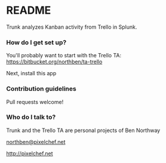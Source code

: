 # README #

Trunk analyzes Kanban activity from Trello in Splunk.

### How do I get set up? ###

You'll probably want to start with the Trello TA: https://bitbucket.org/northben/ta-trello

Next, install this app

### Contribution guidelines ###

Pull requests welcome!

### Who do I talk to? ###

Trunk and the Trello TA are personal projects of Ben Northway

northben@pixelchef.net

http://pixelchef.net